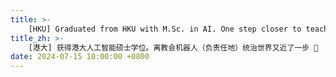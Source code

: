 ```yaml
---
title: >-
    [HKU] Graduated from HKU with M.Sc. in AI. One step closer to teaching robots to take over the world (responsibly) 🤖
title_zh: >-
    [港大] 获得港大人工智能硕士学位。离教会机器人（负责任地）统治世界又近了一步 🤖
date: 2024-07-15 10:00:00 +0800
---
```

